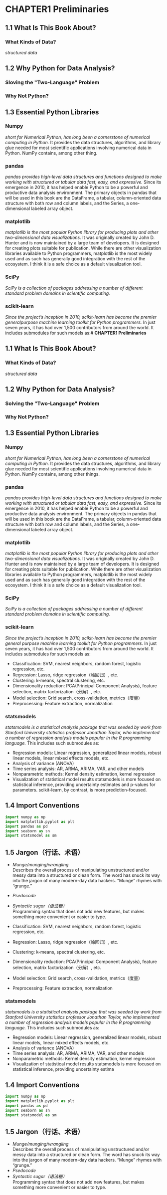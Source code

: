 # **CHAPTER1 Preliminaries**
## **1.1 What Is This Book About?**
### **What Kinds of Data?**
*structured data*
## **1.2 Why Python for Data Analysis?**
### **Sloving the "Two-Language" Problem**
### **Why Not Python?**
## **1.3 Essential Python Libraries**
### **Numpy**
*short for Numerical Python, has long been a cornerstone of numerical computing in Python.* It provides the data structures, algorithms, and library glue needed for most scientific applications involving numerical data in Python. NumPy contains, among other thing.
### **pandas**
*pandas provides high-level data structures and functions designed to make working with structured or tabular data fast, easy, and expressive.* Since its emergence in 2010, it has helped enable Python to be a powerful and productive data analysis environment. The primary objects in pandas that will be used in this book are the DataFrame, a tabular, column-oriented data structure with both row and column labels, and the Series, a one-dimensional labeled array object.
### **matplotlib**
*matplotlib is the most popular Python library for producing plots and other two-dimensional data visualizations.* It was originally created by John D. Hunter and is now maintained by a large team of developers. It is designed for creating plots suitable for publication. While there are other visualization libraries available to Python programmers, matplotlib is the most widely used and as such has generally good integration with the rest of the ecosystem. I think it is a safe choice as a default visualization
tool.
### **SciPy**
*SciPy is a collection of packages addressing a number of different standard problem domains in scientific computing.*
### **scikit-learn**
*Since the project’s inception in 2010, scikit-learn has become the premier generalpurpose machine learning toolkit for Python programmers.* In just seven years, it has had over 1,500 contributors from around the world. It includes submodules for such models as:# **CHAPTER1 Preliminaries**
## **1.1 What Is This Book About?**
### **What Kinds of Data?**
*structured data*
## **1.2 Why Python for Data Analysis?**
### **Solving the "Two-Language" Problem**
### **Why Not Python?**
## **1.3 Essential Python Libraries**
### **Numpy**
*short for Numerical Python, has long been a cornerstone of numerical computing in Python.* It provides the data structures, algorithms, and library glue needed for most scientific applications involving numerical data in Python. NumPy contains, among other things.
### **pandas**
*pandas provides high-level data structures and functions designed to make working with structured or tabular data fast, easy, and expressive.* Since its emergence in 2010, it has helped enable Python to be a powerful and productive data analysis environment. The primary objects in pandas that will be used in this book are the DataFrame, a tabular, column-oriented data structure with both row and column labels, and the Series, a one-dimensional labeled array object.
### **matplotlib**
*matplotlib is the most popular Python library for producing plots and other two-dimensional data visualizations.* It was originally created by John D. Hunter and is now maintained by a large team of developers. It is designed for creating plots suitable for publication. While there are other visualization libraries available to Python programmers, matplotlib is the most widely used and as such has generally good integration with the rest of the ecosystem. I think it is a safe choice as a default visualization
tool.
### **SciPy**
*SciPy is a collection of packages addressing a number of different standard problem domains in scientific computing.*
### **scikit-learn**
*Since the project’s inception in 2010, scikit-learn has become the premier general purpose machine learning toolkit for Python programmers.* In just seven years, it has had over 1,500 contributors from around the world. It includes submodules for such models as:
- Classification: SVM, nearest neighbors, random forest, logistic regression, etc.
- Regression: Lasso, ridge regression（岭回归）, etc.
- Clustering: k-means, spectral clustering, etc.
- Dimensionality reduction: PCA(Principal Component Analysis), feature selection, matrix factorization（分解）, etc.
- Model selection: Grid search, cross-validation, metrics（度量）
- Preprocessing: Feature extraction, normalization
### **statsmodels**
*statsmodels is a statistical analysis package that was seeded by work from Stanford University statistics professor Jonathan Taylor, who implemented a number of regression analysis models popular in the R programming language.* This includes such submodules as:
- Regression models: Linear regression, generalized linear models, robust linear models, linear mixed effects models, etc.
- Analysis of variance (ANOVA)
- Time series analysis: AR, ARMA, ARIMA, VAR, and other models
- Nonparametric methods: Kernel density estimation, kernel regression
- Visualization of statistical model results
statsmodels is more focused on statistical inference, providing uncertainty estimates and p-values for parameters. scikit-learn, by contrast, is more prediction-focused.
## **1.4 Import Conventions**
```python
import numpy as np
import matplotlib.pyplot as plt
import pandas as pd
import seaborn as sn
import statsmodel as sm
```
## **1.5 Jargon（行话、术语）**
- *Munge/munging/wrangling*  
Describes the overall process of manipulating unstructured and/or messy data into a structured or clean form. The word has snuck its way into the jargon of many modern-day data hackers. “Munge” rhymes with “grunge.”
- *Psedocode*
- *Syntactic sugar（语法糖）*  
Programming syntax that does not add new features, but makes something more convenient or easier to type.  

- Classification: SVM, nearest neighbors, random forest, logistic regression, etc.
- Regression: Lasso, ridge regression（岭回归）, etc.
- Clustering: k-means, spectral clustering, etc.
- Dimensionality reduction: PCA(Principal Component Analysis), feature selection, matrix factorization（分解）, etc.
- Model selection: Grid search, cross-validation, metrics（度量）
- Preprocessing: Feature extraction, normalization
### **statsmodels**
*statsmodels is a statistical analysis package that was seeded by work from Stanford University statistics professor Jonathan Taylor, who implemented a number of regression analysis models popular in the R programming language.* This includes such submodules as:
- Regression models: Linear regression, generalized linear models, robust linear models, linear mixed effects models, etc.
- Analysis of variance (ANOVA)
- Time series analysis: AR, ARMA, ARIMA, VAR, and other models
- Nonparametric methods: Kernel density estimation, kernel regression
- Visualization of statistical model results
statsmodels is more focused on statistical inference, providing uncertainty estima
## **1.4 Import Conventions**
```python
import numpy as np
import matplotlib.pyplot as plt
import pandas as pd
import seaborn as sn
import statsmodel as sm
```
## **1.5 Jargon（行话、术语）**
- *Munge/munging/wrangling*  
Describes the overall process of manipulating unstructured and/or messy data into a structured or clean form. The word has snuck its way into the jargon of many modern-day data hackers. “Munge” rhymes with “grunge.”
- *Psedocode*
- *Syntactic sugar（语法糖）*  
Programming syntax that does not add new features, but makes something more convenient or easier to type.  

